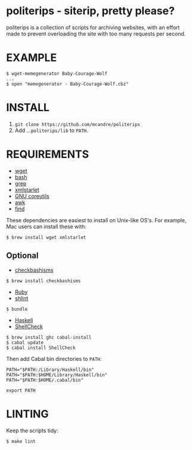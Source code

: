 # politerips - siterip, pretty please?

politerips is a collection of scripts for archiving websites, with an effort made to prevent overloading the site with too many requests per second.

# EXAMPLE

```
$ wget-memegenerator Baby-Courage-Wolf
...
$ open "memegenerator - Baby-Courage-Wolf.cbz"
```

# INSTALL

1. `git clone https://github.com/mcandre/politerips`
2. Add ...`politerips/lib` to `PATH`.

# REQUIREMENTS

* [wget](https://www.gnu.org/software/wget/)
* [bash](https://www.gnu.org/software/bash/)
* [grep](http://www.gnu.org/software/grep/)
* [xmlstarlet](http://xmlstar.sourceforge.net/)
* [GNU coreutils](https://www.gnu.org/software/coreutils/)
* [awk](http://cm.bell-labs.com/cm/cs/awkbook/index.html)
* [find](http://www.gnu.org/software/findutils/manual/html_mono/find.html)

These dependencies are easiest to install on Unix-like OS's. For example, Mac users can install these with:

```
$ brew install wget xmlstarlet
```

## Optional

* [checkbashisms](http://sourceforge.net/projects/checkbaskisms/)

```
$ brew install checkbashisms
```

* [Ruby](https://www.ruby-lang.org/)
* [shlint](https://rubygems.org/gems/shlint)

```
$ bundle
```

* [Haskell](https://www.haskell.org/)
* [ShellCheck](https://github.com/koalaman/shellcheck)

```
$ brew install ghc cabal-install
$ cabal update
$ cabal install ShellCheck
```

Then add Cabal bin directories to `PATH`:

```
PATH="$PATH:/Library/Haskell/bin"
PATH="$PATH:$HOME/Library/Haskell/bin"
PATH="$PATH:$HOME/.cabal/bin"

export PATH
```

# LINTING

Keep the scripts tidy:

```
$ make lint
```
